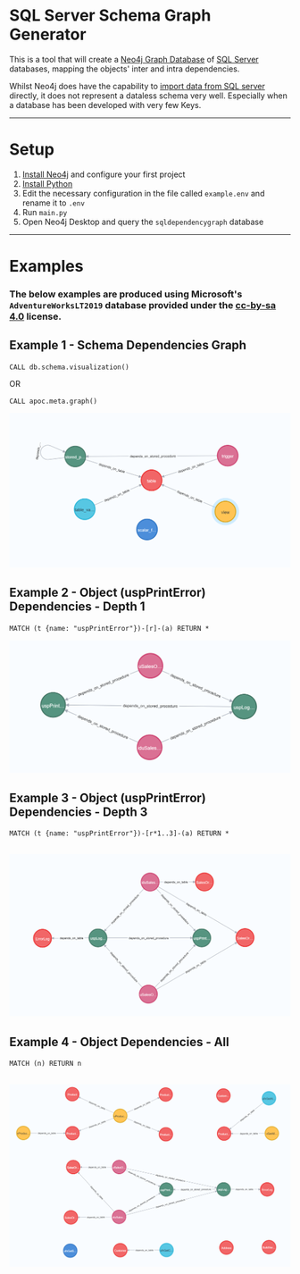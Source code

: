# SQL Server Schema Graph Generator

This is a tool that will create a [Neo4j Graph Database](https://neo4j.com/developer/graph-database/) of [SQL Server](https://www.microsoft.com/en-au/sql-server/sql-server-2019) databases, mapping the objects' inter and intra dependencies.

Whilst Neo4j does have the capability to [import data from SQL server](https://neo4j.com/labs/etl-tool/) directly, it does not represent a dataless schema very well. Especially when a database has been developed with very few Keys.

---
# Setup

1. [Install Neo4j](https://neo4j.com/docs/operations-manual/current/installation/) and configure your first project  
3. [Install Python](https://www.python.org/downloads/)
4. Edit the necessary configuration in the file called `example.env` and rename it to `.env`
5. Run `main.py`
5. Open Neo4j Desktop and query the `sqldependencygraph` database
---
# Examples
### The below examples are produced using Microsoft's `AdventureWorksLT2019` database provided under the [cc-by-sa 4.0](https://creativecommons.org/licenses/by-sa/4.0/) license.

## Example 1 - Schema Dependencies Graph

```cypher
CALL db.schema.visualization()
```
OR
```cypher
CALL apoc.meta.graph()
```

![Screenshot](./blob/Screenshot1.png)

## Example 2 - Object (uspPrintError) Dependencies - Depth 1

```cypher
MATCH (t {name: "uspPrintError"})-[r]-(a) RETURN *
```

![Screenshot](./blob/Screenshot2.png)

## Example 3 - Object (uspPrintError) Dependencies - Depth 3

```cypher
MATCH (t {name: "uspPrintError"})-[r*1..3]-(a) RETURN *
```

![Screenshot](./blob/Screenshot3.png)
---

## Example 4 - Object Dependencies - All

```cypher
MATCH (n) RETURN n
```

![Screenshot](./blob/Screenshot4.png)
---
